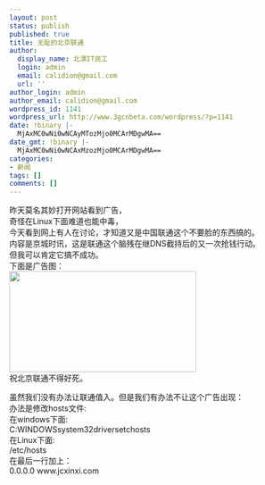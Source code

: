 ```yaml
---
layout: post
status: publish
published: true
title: 无耻的北京联通
author:
  display_name: 北漂IT民工
  login: admin
  email: calidion@gmail.com
  url: ''
author_login: admin
author_email: calidion@gmail.com
wordpress_id: 1141
wordpress_url: http://www.3gcnbeta.com/wordpress/?p=1141
date: !binary |-
  MjAxMC0wNi0wNCAyMTozMjo0MCArMDgwMA==
date_gmt: !binary |-
  MjAxMC0wNi0wNCAxMzozMjo0MCArMDgwMA==
categories:
- 新闻
tags: []
comments: []
---
```

<p>昨天莫名其妙打开网站看到广告，<br />
奇怪在Linux下面难道也能中毒，<br />
今天看到网上有人在讨论，才知道又是中国联通这个不要脸的东西搞的。<br />
内容是京城时讯，这是联通这个脑残在继DNS截持后的又一次抢钱行动。<br />
但我可以肯定它搞不成功。<br />
下面是广告图：<br />
<img class="aligncenter size-full wp-image-1142" title="未命名" src="http://www.3gcnbeta.com/wordpress/wp-content/uploads/2010/06/未命名.jpg" alt="" width="335" height="181" /><br />
祝北京联通不得好死。</p>
<p>虽然我们没有办法让联通值入。但是我们有办法不让这个广告出现：<br />
办法是修改hosts文件:<br />
在windows下面:<br />
C:WINDOWSsystem32driversetchosts<br />
在Linux下面:<br />
/etc/hosts<br />
在最后一行加上：<br />
0.0.0.0         www.jcxinxi.com</p>

